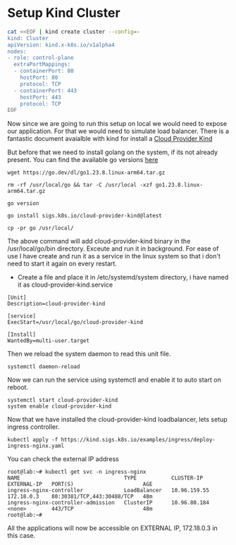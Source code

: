 # Setup Kind Cluster

```bash
cat <<EOF | kind create cluster --config=-
kind: Cluster
apiVersion: kind.x-k8s.io/v1alpha4
nodes:
- role: control-plane
  extraPortMappings:
  - containerPort: 80
    hostPort: 80
    protocol: TCP
  - containerPort: 443
    hostPort: 443
    protocol: TCP
EOF
```

Now since we are going to run this setup on local we would need to expose our application. For that we would need to simulate load balancer. There is a fantastic document avaialble with kind for install a <a href=https://kind.sigs.k8s.io/docs/user/loadbalancer/>Cloud Provider Kind</a> 

But before that we need to install golang on the system, if its not already present.  You can find the available go versions <a href=https://go.dev/dl/>here</a>

```golang installation
wget https://go.dev/dl/go1.23.8.linux-arm64.tar.gz

rm -rf /usr/local/go && tar -C /usr/local -xzf go1.23.8.linux-arm64.tar.gz

go version
```

```Installing cloud-provider-kind
go install sigs.k8s.io/cloud-provider-kind@latest

cp -pr go /usr/local/

```

The above command will add cloud-provider-kind binary in the /usr/local/go/bin directory. Exceute and run it in background. 
For ease of use I have create and run it as a service in the linux system so that i don't need to start it again on every restart.

* Create a file and place it in /etc/systemd/system directory, i have named it as cloud-provider-kind.service

``` cloud-provider-kind.service
[Unit]
Description=cloud-provider-kind

[service]
ExecStart=/usr/local/go/cloud-provider-kind

[Install]
WantedBy=multi-user.target
```

Then we reload the system daemon to read this unit file.
```
systemctl daemon-reload
```

Now we can run the service using systemctl and enable it to auto start on reboot.

```
systemctl start cloud-provider-kind
system enable cloud-provider-kind
```

Now that we have installed the cloud-provider-kind loadbalancer, lets setup ingress controller.

```
kubectl apply -f https://kind.sigs.k8s.io/examples/ingress/deploy-ingress-nginx.yaml
```

You can check the external IP address 
```
root@lab:~# kubectl get svc -n ingress-nginx
NAME                                 TYPE           CLUSTER-IP     EXTERNAL-IP   PORT(S)                      AGE
ingress-nginx-controller             LoadBalancer   10.96.159.55   172.18.0.3    80:30381/TCP,443:30488/TCP   48m
ingress-nginx-controller-admission   ClusterIP      10.96.80.184   <none>        443/TCP                      48m
root@lab:~#
```

All the applications will now be accessible on EXTERNAL IP, 172.18.0.3 in this case.



